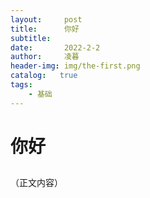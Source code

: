 ```yaml
---
layout:     post
title:      你好
subtitle:   
date:       2022-2-2
author:     凌暮
header-img: img/the-first.png
catalog:   true
tags:
    - 基础
---
```

# 你好
## 
（正文内容）
